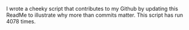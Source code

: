 I wrote a cheeky script that contributes to my Github by updating this ReadMe to illustrate why more than commits matter. This script has run 4078 times.